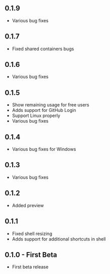 ## 0.1.9
* Various bug fixes

## 0.1.7
* Fixed shared containers bugs

## 0.1.6
* Various bug fixes

## 0.1.5
* Show remaining usage for free users
* Adds support for GitHub Login
* Support Linux properly
* Various bug fixes

## 0.1.4
* Various bug fixes for Windows

## 0.1.3
* Various bug fixes

## 0.1.2
* Added preview

## 0.1.1
* Fixed shell resizing
* Adds support for additional shortcuts in shell

## 0.1.0 - First Beta
* First beta release
